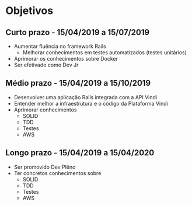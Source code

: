 # Objetivos

## Curto prazo - 15/04/2019 a 15/07/2019
- Aumentar fluência no framework Rails
  - Melhorar conhecimentos em testes automatizados (testes unitários)
- Aprimorar os conhecimentos sobre Docker
- Ser efetivado como Dev Jr

## Médio prazo - 15/04/2019 a 15/10/2019
- Desenvolver uma aplicação Rails integrada com a API Vindi
- Entender melhor a infraestrutura e o código da Plataforma Vindi
- Aprimorar conhecimentos
  - SOLID
  - TDD
  - Testes
  - AWS

## Longo prazo - 15/04/2019 a 15/04/2020
- Ser promovido Dev Plêno
- Ter concretos conhecimentos sobre
  - SOLID
  - TDD
  - Testes
  - AWS


